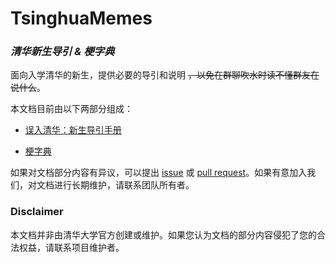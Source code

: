 # TsinghuaMemes

### _清华新生导引 & 梗字典_

面向入学清华的新生，提供必要的导引和说明 ~~，以免在群聊吹水时读不懂群友在说什么~~。

本文档目前由以下两部分组成：

- [误入清华：新生导引手册](/误入清华：新生指引手册/误入清华：新生指引手册.md)

- [梗字典](/梗字典/梗字典.md)

如果对文档部分内容有异议，可以提出 [issue](https://github.com/TsinghuaMemes/TsinghuaMemes/issues) 或 [pull request](https://github.com/TsinghuaMemes/TsinghuaMemes/pulls)。如果有意加入我们，对文档进行长期维护，请联系团队所有者。

### Disclaimer

本文档并非由清华大学官方创建或维护。如果您认为文档的部分内容侵犯了您的合法权益，请联系项目维护者。
